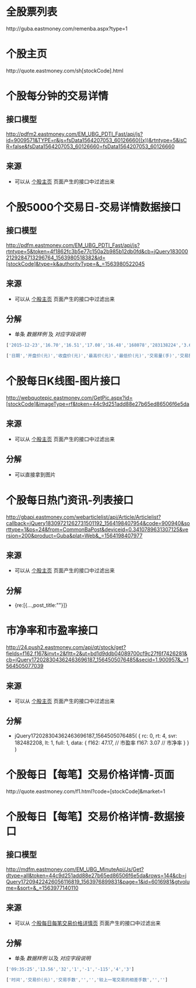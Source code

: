 
<h1 id="stockList">全股票列表</h1>
http://guba.eastmoney.com/remenba.aspx?type=1

<h1 id="stockhome">个股主页</h1>
http://quote.eastmoney.com/sh[stockCode].html

# 个股每分钟的交易详情
## 接口模型
http://pdfm2.eastmoney.com/EM_UBG_PDTI_Fast/api/js?id=9009571&TYPE=r&js=fsData1564207053_60126660((x))&rtntype=5&isCR=false&fsData1564207053_60126660=fsData1564207053_60126660

## 来源
- 可以从 [个股主页](#stockhome) 页面产生的接口中过滤出来

# 个股5000个交易日-交易详情数据接口

## 接口模型
http://pdfm.eastmoney.com/EM_UBG_PDTI_Fast/api/js?rtntype=5&token=4f1862fc3b5e77c150a2b985b12db0fd&cb=jQuery1830002129284713296764_1563980518382&id=[stockCode]&type=k&authorityType=&_=1563980522045

## 来源
- 可以从 [个股主页](#stockhome) 页面产生的接口中过滤出来

## 分解
- 单条 *数据样例* 及 *对应字段说明*
``` js
['2015-12-23','16.70','16.51','17.08','16.48','168078','283138224','3.61%','1.71']

['日期','开盘价(元)','收盘价(元)','最高价(元)','最低价(元)','交易量(手)','交易额(元)','振幅(%)','换手率(%)']
```

# 个股每日K线图-图片接口
http://webquotepic.eastmoney.com/GetPic.aspx?id=[stockCode]&imageType=rf&token=44c9d251add88e27b65ed86506f6e5da

## 来源
- 可以从 [个股主页](#stockhome) 页面产生的接口中过滤出来

## 分解
- 可以直接拿到图片

# 个股每日热门资讯-列表接口
http://gbapi.eastmoney.com/webarticlelist/api/Article/Articlelist?callback=jQuery18309721262731501192_1564198407954&code=900940&sorttype=1&ps=24&from=CommonBaPost&deviceid=0.3410789631307125&version=200&product=Guba&plat=Web&_=1564198407977

## 来源
- 可以从 [个股主页](#stockhome) 页面产生的接口中过滤出来

## 分解
- {re:[{...,post_title:""}]}


# 市净率和市盈率接口
http://24.push2.eastmoney.com/api/qt/stock/get?fields=f162,f167&invt=2&fltt=2&ut=bd1d9ddb04089700cf9c27f6f7426281&cb=jQuery172028304362463696187_1564505076485&secid=1.900957&_=1564505077039

## 来源
- 可以从 [个股主页](#stockhome) 页面产生的接口中过滤出来

## 分解
- jQuery172028304362463696187_1564505076485(
{
rc: 0,
rt: 4,
svr: 182482208,
lt: 1,
full: 1,
data: {
f162: 47.17, // 市盈率
f167: 3.07  // 市净率
}
}
)


<h1 id="dealDetail1">个股每日【每笔】交易价格详情-页面</h1>
http://quote.eastmoney.com/f1.html?code=[stockCode]&market=1


<h1 id="dealDetail2">个股每日【每笔】交易价格详情-数据接口</h1>

## 接口模型
http://mdfm.eastmoney.com/EM_UBG_MinuteApi/Js/Get?dtype=all&token=44c9d251add88e27b65ed86506f6e5da&rows=144&cb=jQuery17209422426056116819_1563976899831&page=1&id=6016981&gtvolume=&sort=&_=1563977140110

## 来源
- 可以从 [个股每日每笔交易价格详情页](#dealDetail1) 页面产生的接口中过滤出来

## 分解
- 单条 *数据样例* 以及 *对应字段说明*
``` js
['09:35:25','13.56','32','1','-1','-115','4','3']

['时间','交易价(元)','交易手数','','','较上一笔交易的相差手数','','']
```
